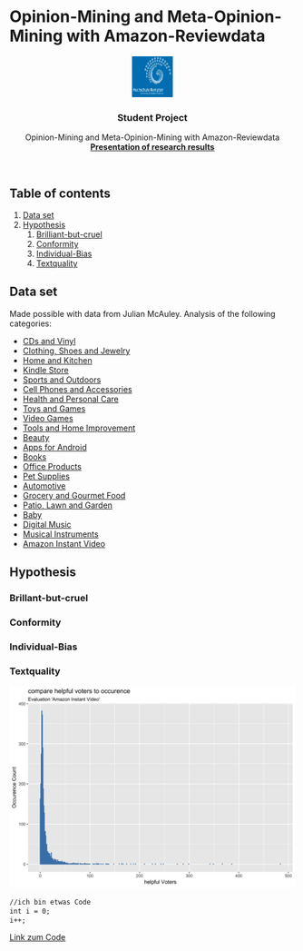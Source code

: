 # Opinion-Mining and Meta-Opinion-Mining with Amazon-Reviewdata

<p align="center">
  <a href="https://hs-kempten.de/">
    <img src="./hs-kempten-logo.svg" alt="University of Applied Sciences Kempten logo" width=72 height=72>
  </a>

  <h3 align="center">Student Project</h3>

  <p align="center">
    Opinion-Mining and Meta-Opinion-Mining with Amazon-Reviewdata
    <br>
    <a href="https://vbartelshske.github.io/)"><strong>Presentation of research results</strong></a>
</p>

<br>


##  Table of contents

1. [Data set](#data-set)
2. [Hypothesis](#brillant-but-cruel)
    1.  [Brilliant-but-cruel](#hypothesis)
    2.  [Conformity](#conformity)
    3.  [Individual-Bias](#individual-bias)
    4.  [Textquality](#textquality)



## Data set

Made possible with data from Julian McAuley. Analysis of the following categories:

*   [CDs and Vinyl](./results/images/cds-vinyl)
*   [Clothing, Shoes and Jewelry](./results/images/clothing-shoes-jewelry)
*   [Home and Kitchen](./results/images/home-kitchen)
*   [Kindle Store](./results/images/)
*   [Sports and Outdoors](./results/images/kindle_store)
*   [Cell Phones and Accessories](./results/images/cell_phones-accessories)
*   [Health and Personal Care](./results/images/health-personal_care)
*   [Toys and Games](./results/images/toys-games)
*   [Video Games](./results/images/video_games)
*   [Tools and Home Improvement](./results/images/tools-home_improvement)
*   [Beauty](./results/images/beauty)
*   [Apps for Android](./results/images/apps_for_android)
*   [Books](./results/images/books)
*   [Office Products](./results/images/office_products)
*   [Pet Supplies](./results/images/pet_supplies)
*   [Automotive](./results/images/automotive)
*   [Grocery and Gourmet Food](./results/images/grocery-gourmet_food)
*   [Patio, Lawn and Garden](./results/images/patio-lawn-garden)
*   [Baby](./results/images/baby)
*   [Digital Music](./results/images/digital_music)
*   [Musical Instruments](./results/images/musical_instruments)
*   [Amazon Instant Video](./results/images/amazon_instant_video)


## Hypothesis

### Brillant-but-cruel

### Conformity

### Individual-Bias

### Textquality


![](/Bilder/a_comparehelpfulVotersToOccurence_AmazonInstantVideo.gif "Optionaler Titel")

    //ich bin etwas Code
    int i = 0;
    i++;
    
    
 [Link zum Code](./src/file.js)
